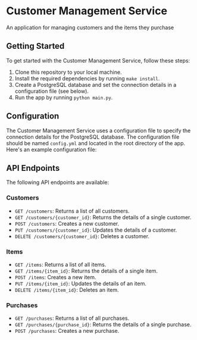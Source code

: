 # Customer Management Service

An application for managing customers and the items they purchase

## Getting Started

To get started with the Customer Management Service, follow these steps:

1. Clone this repository to your local machine.
2. Install the required dependencies by running `make install`.
3. Create a PostgreSQL database and set the connection details in a configuration file (see below).
4. Run the app by running `python main.py`.

## Configuration

The Customer Management Service uses a configuration file to specify the connection details for the PostgreSQL database. The configuration file should be named `config.yml` and located in the root directory of the app. Here's an example configuration file:

## API Endpoints

The following API endpoints are available:

### Customers

- `GET /customers`: Returns a list of all customers.
- `GET /customers/{customer_id}`: Returns the details of a single customer.
- `POST /customers`: Creates a new customer.
- `PUT /customers/{customer_id}`: Updates the details of a customer.
- `DELETE /customers/{customer_id}`: Deletes a customer.

### Items

- `GET /items`: Returns a list of all items.
- `GET /items/{item_id}`: Returns the details of a single item.
- `POST /items`: Creates a new item.
- `PUT /items/{item_id}`: Updates the details of an item.
- `DELETE /items/{item_id}`: Deletes an item.

### Purchases

- `GET /purchases`: Returns a list of all purchases.
- `GET /purchases/{purchase_id}`: Returns the details of a single purchase.
- `POST /purchases`: Creates a new purchase.